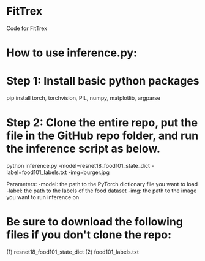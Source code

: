 # FitTrex
Code for FitTrex

# How to use inference.py:

# Step 1: Install basic python packages

pip install torch, torchvision, PIL, numpy, matplotlib, argparse

# Step 2: Clone the entire repo, put the file in the GitHub repo folder, and run the inference script as below.

python inference.py -model=resnet18_food101_state_dict -label=food101_labels.txt -img=burger.jpg

Parameters:
  -model: the path to the PyTorch dictionary file you want to load
  -label: the path to the labels of the food dataset
  -img: the path to the image you want to run inference on

# Be sure to download the following files if you don't clone the repo:
(1) resnet18_food101_state_dict
(2) food101_labels.txt
